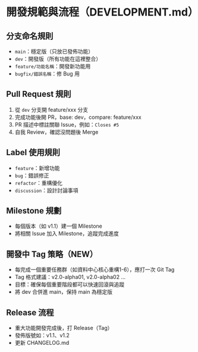 # 開發規範與流程（DEVELOPMENT.md）

## 分支命名規則
- `main`：穩定版（只放已發佈功能）
- `dev`：開發版（所有功能在這裡整合）
- `feature/功能名稱`：開發新功能用
- `bugfix/錯誤名稱`：修 Bug 用

## Pull Request 規則
1. 從 `dev` 分支開 feature/xxx 分支
2. 完成功能後開 PR，base: dev，compare: feature/xxx
3. PR 描述中標註關聯 Issue，例如：`Closes #5`
4. 自我 Review，確認沒問題後 Merge

## Label 使用規則
- `feature`：新增功能
- `bug`：錯誤修正
- `refactor`：重構優化
- `discussion`：設計討論事項

## Milestone 規劃
- 每個版本（如 v1.1）建一個 Milestone
- 將相關 Issue 加入 Milestone，追蹤完成進度
## 開發中 Tag 策略（NEW）

- 每完成一個重要任務群（如資料中心核心重構1-6），應打一次 Git Tag
- Tag 格式建議：v2.0-alpha01, v2.0-alpha02 …
- 目標：確保每個重要階段都可以快速回滾與追蹤
- 將 dev 合併進 main，保持 main 為穩定版


## Release 流程
- 重大功能開發完成後，打 Release（Tag）
- 發佈版號如：v1.1、v1.2
- 更新 CHANGELOG.md

